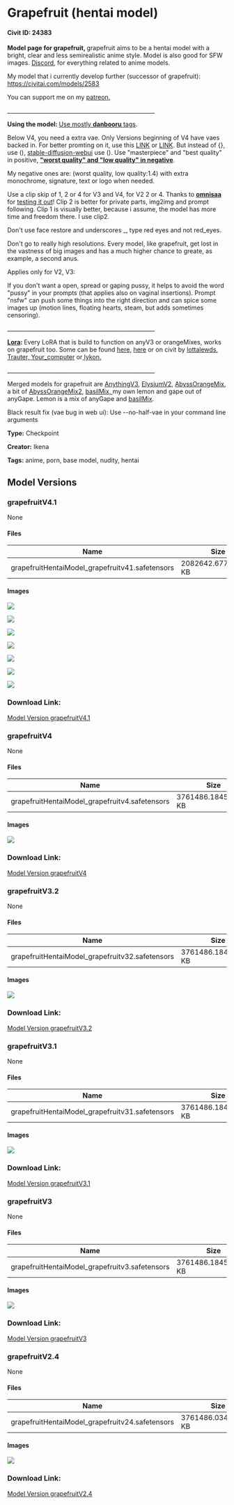 # Grapefruit (hentai model)

#### Civit ID: 24383

<p><strong>Model page for grapefruit, </strong>grapefruit aims to be a hentai model with a bright, clear and less semirealistic anime style. Model is also good for SFW images. <a target="_blank" rel="ugc" href="https://discord.gg/zSR5FcYWWE">Discord</a>, for everything related to anime models.</p><p>My model that i currently develop further (successor of grapefruit): <a target="_blank" rel="ugc" href="https://civitai.com/models/2583">https://civitai.com/models/2583</a></p><p>You can support me on my <a target="_blank" rel="ugc" href="https://patreon.com/user?u=27247323&amp;utm_medium=clipboard_copy&amp;utm_source=copyLink&amp;utm_campaign=creatorshare_creator&amp;utm_content=join_link">patreon.</a></p><p></p><p>_____________________________________________________</p><p><strong>Using the model: </strong><u>Use mostly </u><a target="_blank" rel="ugc" href="https://danbooru.donmai.us/"><strong><u>danbooru</u></strong></a><u> tags</u>.</p><p>Below V4, you need a extra vae. Only Versions beginning of V4 have vaes backed in. For better promting on it, use this <a target="_blank" rel="ugc" href="https://aituts.com/novelai-anime-prompt-techniques/">LINK</a> or <a target="_blank" rel="ugc" href="https://lunarmimi.net/freebies/novelai-anime-girl-prompt-guide/#1basic">LINK</a>. But instead of {}, use (), <a target="_blank" rel="ugc" href="https://github.com/AUTOMATIC1111/stable-diffusion-webui">stable-diffusion-webui</a> use (). Use "masterpiece" and "best quality" in positive<u>,</u> <strong><u>"worst quality" and "low quality" in negative</u></strong>.</p><p>My negative ones are: (worst quality, low quality:1.4) with extra monochrome, signature, text or logo when needed.</p><p>Use a clip skip of 1, 2 or 4 for V3 and V4, for V2 2 or 4. Thanks to <a target="_blank" rel="ugc" href="https://civitai.com/models/2583?modal=commentThread&amp;commentId=14417"><strong>omnisaa</strong></a> for <a target="_blank" rel="ugc" href="https://drive.google.com/drive/folders/1oqQoJzo59hz8_D_CyCK70qqb1KxTfnFH">testing it out</a>! Clip 2 is better for private parts, img2img and prompt following. Clip 1 is visually better, because i assume, the model has more time and freedom there. I use clip2.</p><p>Don't use face restore and underscores _, type red eyes and not red_eyes.</p><p>Don't go to really high resolutions. Every model, like grapefruit, get lost in the vastness of big images and has a much higher chance to greate, as example, a second anus.</p><p></p><p>Applies only for V2, V3:</p><p>If you don't want a open, spread or gaping pussy, it helps to avoid the word "pussy" in your prompts (that applies also on vaginal insertions). Prompt "nsfw" can push some things into the right direction and can spice some images up (motion lines, floating hearts, steam, but adds sometimes censoring).</p><p>_____________________________________________________</p><p><a target="_blank" rel="ugc" href="https://rentry.org/hdgpromptassist#loras"><strong>Lora</strong></a><strong>: </strong>Every LoRA that is build to function on anyV3 or orangeMixes, works on grapefruit too. Some can be found <a target="_blank" rel="ugc" href="https://rentry.org/hdglorarepo">here</a>, <a target="_blank" rel="ugc" href="https://gitgud.io/gayshit/makesomefuckingporn#lora-list">here</a> or on civit by <a target="_blank" rel="ugc" href="https://civitai.com/user/lottalewds">lottalewds</a><a target="_blank" rel="ugc" href="https://civitai.com/user/fuggy">, </a><a target="_blank" rel="ugc" href="https://civitai.com/user/Trauter">Trauter, </a><a target="_blank" rel="ugc" href="https://civitai.com/user/Your_computer">Your_computer</a> or<a target="_blank" rel="ugc" href="https://civitai.com/user/fuggy"> </a><a target="_blank" rel="ugc" href="https://civitai.com/user/lykon">lykon</a><a target="_blank" rel="ugc" href="https://civitai.com/user/fuggy">.</a></p><p>_____________________________________________________</p><p>Merged models for grapefruit are <a target="_blank" rel="ugc" href="https://civitai.com/models/66/anything-v3">AnythingV3</a>, <a target="_blank" rel="ugc" href="https://huggingface.co/hesw23168/SD-Elysium-Model/">ElysiumV2</a>, <a target="_blank" rel="ugc" href="https://huggingface.co/WarriorMama777/OrangeMixs">AbyssOrangeMix</a>, a bit of <a target="_blank" rel="ugc" href="https://huggingface.co/WarriorMama777/OrangeMixs">AbyssOrangeMix2</a>, <a target="_blank" rel="ugc" href="https://huggingface.co/nuigurumi/basil_mix">basilMix, </a>my own lemon and gape out of anyGape. Lemon is a mix of anyGape and <a target="_blank" rel="ugc" href="https://huggingface.co/nuigurumi/basil_mix">basilMix</a>.</p><p></p><p>Black result fix (vae bug in web ui): Use --no-half-vae in your command line arguments</p>

**Type:** Checkpoint

**Creator:** Ikena

**Tags:** anime, porn, base model, nudity, hentai

## Model Versions

### grapefruitV4.1

None

#### Files

| Name | Size | Type | Format | Download Url | AutoV1 | AutoV2 | SHA256 | CRC32 | BLAKE3 |
| --- | --- | --- | --- | --- | --- | --- | --- | --- | --- |
| grapefruitHentaiModel_grapefruitv41.safetensors | 2082642.677734375 KB | Model | SafeTensor | https://civitai.com/api/download/models/29179 | 6BBFE67E | C590550EA5 | C590550EA5F3EA3AD9126A264ED27970CE4A14EEF134900599A73F00B64C4855 | BF323580 | C2905F353DA4BE2C9164617C8F2D17146C491BBCF72618C75D8E4ACCE0BAF131 |

#### Images

<p><img src="https://image.civitai.com/xG1nkqKTMzGDvpLrqFT7WA/e1e0d7b0-20f5-49c5-31aa-c295bf855e00/width=450/329636.jpeg" /></p>

<p><img src="https://image.civitai.com/xG1nkqKTMzGDvpLrqFT7WA/b3d78a49-72e8-4315-065c-04828c4a3300/width=450/333798.jpeg" /></p>

<p><img src="https://image.civitai.com/xG1nkqKTMzGDvpLrqFT7WA/68d0c142-a3b9-429b-6181-f93abc9e8400/width=450/333797.jpeg" /></p>

<p><img src="https://image.civitai.com/xG1nkqKTMzGDvpLrqFT7WA/705416b1-21f0-4e44-b948-3822eb82b900/width=450/333796.jpeg" /></p>

<p><img src="https://image.civitai.com/xG1nkqKTMzGDvpLrqFT7WA/b186cd21-382b-49ed-457f-251de086d700/width=450/333795.jpeg" /></p>

<p><img src="https://image.civitai.com/xG1nkqKTMzGDvpLrqFT7WA/85c26bce-0ced-482d-e0f0-07a84dcf8100/width=450/333794.jpeg" /></p>

<p><img src="https://image.civitai.com/xG1nkqKTMzGDvpLrqFT7WA/7e66a7c6-3d29-49d9-5197-9457e2939000/width=450/333793.jpeg" /></p>

### Download Link:

[Model Version grapefruitV4.1](https://civitai.com/api/download/models/29179)

### grapefruitV4

None

#### Files

| Name | Size | Type | Format | Download Url | AutoV1 | AutoV2 | SHA256 | CRC32 | BLAKE3 |
| --- | --- | --- | --- | --- | --- | --- | --- | --- | --- |
| grapefruitHentaiModel_grapefruitv4.safetensors | 3761486.184570312 KB | Model | SafeTensor | https://civitai.com/api/download/models/29173 | E7542B65 | 37A86DCA58 | 37A86DCA587205A76F33FFB7171FBB873F6738397082BA2F36A640182913AD69 | C0B26BE6 | 8177DC23CAE8F25215C8A5BB38D8D10B342B75C24B1EBB20554E4D2EF8B7352C |

#### Images

<p><img src="https://image.civitai.com/xG1nkqKTMzGDvpLrqFT7WA/faf8c4d6-3757-4673-e371-dfa0f66e8400/width=450/329574.jpeg" /></p>

### Download Link:

[Model Version grapefruitV4](https://civitai.com/api/download/models/29173)

### grapefruitV3.2

None

#### Files

| Name | Size | Type | Format | Download Url | AutoV1 | AutoV2 | SHA256 | CRC32 | BLAKE3 |
| --- | --- | --- | --- | --- | --- | --- | --- | --- | --- |
| grapefruitHentaiModel_grapefruitv32.safetensors | 3761486.184570312 KB | Model | SafeTensor | https://civitai.com/api/download/models/29169 | 3F91F838 | 2AD79A2618 | 2AD79A26181DC655912CA26B5D432BC9FC3EA970684F33F4524AF0F953071A9A | 0D1BB606 | D455421DF9C1F45A5A540E29C45BAC4E3C93F94B0F282A8E78C84EDFCD00315D |

#### Images

<p><img src="https://image.civitai.com/xG1nkqKTMzGDvpLrqFT7WA/bd4188c7-d64e-45b3-1409-6628cfdaa400/width=450/329575.jpeg" /></p>

### Download Link:

[Model Version grapefruitV3.2](https://civitai.com/api/download/models/29169)

### grapefruitV3.1

None

#### Files

| Name | Size | Type | Format | Download Url | AutoV1 | AutoV2 | SHA256 | CRC32 | BLAKE3 |
| --- | --- | --- | --- | --- | --- | --- | --- | --- | --- |
| grapefruitHentaiModel_grapefruitv31.safetensors | 3761486.184570312 KB | Model | SafeTensor | https://civitai.com/api/download/models/29165 | 3A5A5284 | 4FC8D3739F | 4FC8D3739FC90E018809CB495FA564C9F14FB9B24AABAD41F9F0E7445FECAE14 | B94DF545 | B4BAB8806737811D9B2C70DB579DECD56D16984CF94026F5E39D5C9FED2000E5 |

#### Images

<p><img src="https://image.civitai.com/xG1nkqKTMzGDvpLrqFT7WA/c13de720-d998-4715-2757-6c6737d10e00/width=450/329458.jpeg" /></p>

### Download Link:

[Model Version grapefruitV3.1](https://civitai.com/api/download/models/29165)

### grapefruitV3

None

#### Files

| Name | Size | Type | Format | Download Url | AutoV1 | AutoV2 | SHA256 | CRC32 | BLAKE3 |
| --- | --- | --- | --- | --- | --- | --- | --- | --- | --- |
| grapefruitHentaiModel_grapefruitv3.safetensors | 3761486.184570312 KB | Model | SafeTensor | https://civitai.com/api/download/models/29157 | E7CEF3A5 | 085B52679B | 085B52679B7AE459052430F9EB46EAD709C04EE6975C910B72EADB955EB45A3C | 19195ED9 | 64308172F76724FC1878809701DE7D8A4D1FFED58B304405BCE5F433ECBAD280 |

#### Images

<p><img src="https://image.civitai.com/xG1nkqKTMzGDvpLrqFT7WA/e1b6e2fe-7de9-4c91-be12-552c9a29b100/width=450/329343.jpeg" /></p>

### Download Link:

[Model Version grapefruitV3](https://civitai.com/api/download/models/29157)

### grapefruitV2.4

None

#### Files

| Name | Size | Type | Format | Download Url | AutoV1 | AutoV2 | SHA256 | CRC32 | BLAKE3 |
| --- | --- | --- | --- | --- | --- | --- | --- | --- | --- |
| grapefruitHentaiModel_grapefruitv24.safetensors | 3761486.034179688 KB | Model | SafeTensor | https://civitai.com/api/download/models/29150 | 8B002290 | 546566D9D5 | 546566D9D59BEA39331E8105BBB4E12323620039DFE2E1267277D0E12BEAE8F9 | D5D605E2 | C7BD8A09FD90ED3926A74C83643E0E5190993084CBE04517801A4CE7347260FF |

#### Images

<p><img src="https://image.civitai.com/xG1nkqKTMzGDvpLrqFT7WA/135eac21-65ce-4061-079d-2ddd9d9d0800/width=450/329245.jpeg" /></p>

### Download Link:

[Model Version grapefruitV2.4](https://civitai.com/api/download/models/29150)

